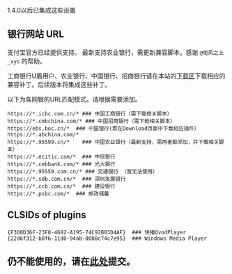 1.4.0以后已集成这些设置

## 银行网站 URL ##
支付宝官方已经提供支持。
最新支持农业银行，需更新兼容脚本。感谢 `@偌风之上_xys` 的帮助。

工商银行U盾用户、农业银行、中国银行、招商银行请在本站的<a href='http://code.google.com/p/np-activex/downloads/list'>下载区</a>下载相应的兼容补丁。后续版本将集成这些补丁。

以下为各网银的URL匹配模式。请根据需要添加。
```
https://*.icbc.com.cn/* ### 中国工商银行（需下载相关脚本）
https://*.cmbchina.com/* ### 中国招商银行（需下载相关脚本）
https://ebs.boc.cn/*  ### 中国银行(需在Download页面中下载相应插件）
https://*.abchina.com/*  
https://*.95599.cn/*    ### 中国农业银行（最新支持，需两者都添加，并下载相关脚本）
https://*.ecitic.com/*  ### 中信银行
https://*.cebbank.com/* ### 光大银行
https://*.95559.com.cn/* ### 交通银行 （暂无法使用）
https://*.sdb.com.cn/*  ### 深圳发展银行
https://*.ccb.com.cn/*  ### 建设银行
https://*.psbc.com/*  ### 邮政储蓄
```

## CLSIDs of plugins ##
```
{F3D0D36F-23F8-4682-A195-74C92B03D4AF}  ### 快播QvodPlayer
{22d6f312-b0f6-11d0-94ab-0080c74c7e95}  ### Windows Media Player
```

## 仍不能使用的，请在<a href='http://code.google.com/p/np-activex/issues/list'>此处</a>提交。 ##